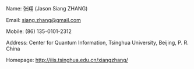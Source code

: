 <i class='fa fa-male'></i> Name: 张翔 (Jason Siang ZHANG)

<i class='fa fa-envelope'></i> Email: siang.zhang@gmail.com

<i class='fa fa-mobile'></i> Mobile: (86) 135-0101-2312

<i class='fa fa-map-marker'></i> Address: Center for Quantum Information, Tsinghua University, Beijing, P. R. China

<i class='fa fa-home'></i> Homepage: http://iiis.tsinghua.edu.cn/xiangzhang/